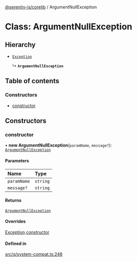 [@serenity-is/corelib](../README.md) / ArgumentNullException

# Class: ArgumentNullException

## Hierarchy

- [`Exception`](Exception.md)

  ↳ **`ArgumentNullException`**

## Table of contents

### Constructors

- [constructor](ArgumentNullException.md#constructor)

## Constructors

### constructor

• **new ArgumentNullException**(`paramName`, `message?`): [`ArgumentNullException`](ArgumentNullException.md)

#### Parameters

| Name | Type |
| :------ | :------ |
| `paramName` | `string` |
| `message?` | `string` |

#### Returns

[`ArgumentNullException`](ArgumentNullException.md)

#### Overrides

[Exception](Exception.md).[constructor](Exception.md#constructor)

#### Defined in

[src/q/system-compat.ts:248](https://github.com/serenity-is/serenity/blob/master/packages/corelib/src/q/system-compat.ts#L248)
